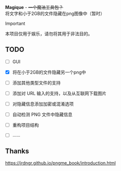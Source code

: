 **Magique** - ~~一个魔法工具包？~~ 将文字和小于2GB的文件隐藏在png图像中（暂时）

> [!IMPORTANT]
> 本项目仅用于娱乐，请勿将其用于非法目的。

## TODO

- [ ] GUI

- [x] 将在小于2GB的文件隐藏另一个png中

- [ ] 添加其他类型文件的支持

- [ ] 添加对 URL 输入的支持，以及从互联网下载图片

- [ ] 对隐藏信息添加加密或混淆选项

- [ ] 自动检测 PNG 文件中隐藏信息

- [ ] 重构项目结构

- [ ] ......

## Thanks

https://jrdngr.github.io/pngme_book/introduction.html
